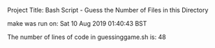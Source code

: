 Project Title: Bash Script - Guess the Number of Files in this Directory

make was run on:
Sat 10 Aug 2019 01:40:43 BST

The number of lines of code in guessinggame.sh is:
      48
